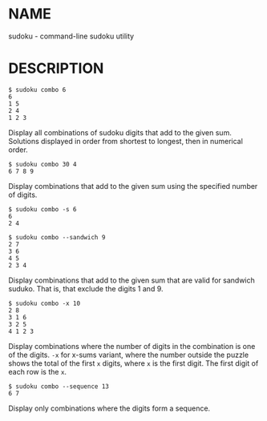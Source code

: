 # NAME

sudoku - command-line sudoku utility

# DESCRIPTION

    $ sudoku combo 6
    6
    1 5
    2 4
    1 2 3
    
Display all combinations of sudoku digits that add to the given sum. Solutions
displayed in order from shortest to longest, then in numerical order.

    $ sudoku combo 30 4
    6 7 8 9

Display combinations that add to the given sum using the specified number of digits.

    $ sudoku combo -s 6
    6
    2 4

    $ sudoku combo --sandwich 9
    2 7
    3 6
    4 5
    2 3 4

Display combinations that add to the given sum that are valid for sandwich suduko.
That is, that exclude the digits 1 and 9.


    $ sudoku combo -x 10
    2 8
    3 1 6
    3 2 5
    4 1 2 3

Display combinations where the number of digits in the combination is one of the
digits. `-x` for x-sums variant, where the number outside the puzzle shows the
total of the first `x` digits, where `x` is the first digit. The first digit of
each row is the `x`.

    $ sudoku combo --sequence 13
    6 7

Display only combinations where the digits form a sequence.
